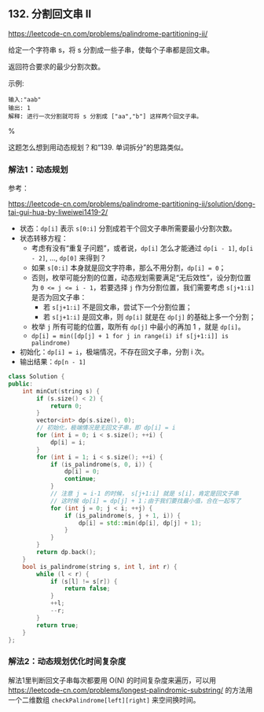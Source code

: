 ## 132. 分割回文串 II

https://leetcode-cn.com/problems/palindrome-partitioning-ii/

给定一个字符串 s，将 s 分割成一些子串，使每个子串都是回文串。

返回符合要求的最少分割次数。

示例:

```
输入:"aab"
输出: 1
解释: 进行一次分割就可将 s 分割成 ["aa","b"] 这样两个回文子串。
```

%

这题怎么想到用动态规划？和“139. 单词拆分”的思路类似。

### 解法1：动态规划

参考：

https://leetcode-cn.com/problems/palindrome-partitioning-ii/solution/dong-tai-gui-hua-by-liweiwei1419-2/

- 状态：`dp[i]` 表示 `s[0:i]` 分割成若干个回文子串所需要最小分割次数。
- 状态转移方程：
  - 考虑有没有“重复子问题”，或者说，`dp[i]` 怎么才能通过 `dp[i - 1]`, `dp[i - 2]`, ..., `dp[0]` 来得到？
  - 如果 `s[0:i]` 本身就是回文字符串，那么不用分割，`dp[i] = 0`；
  - 否则，枚举可能分割的位置，动态规划需要满足“无后效性”，设分割位置为 `0 <= j <= i - 1`，若要选择 `j` 作为分割位置，我们需要考虑 `s[j+1:i]` 是否为回文子串：
    - 若 `s[j+1:i]` 不是回文串，尝试下一个分割位置；
    - 若 `s[j+1:i]` 是回文串，则 `dp[i]` 就是在 `dp[j]` 的基础上多一个分割；
  - 枚举 `j` 所有可能的位置，取所有 `dp[j]` 中最小的再加 1 ，就是 `dp[i]`。
  - `dp[i] = min([dp[j] + 1 for j in range(i) if s[j+1:i]] is palindrome)`
- 初始化：`dp[i] = i`，极端情况，不存在回文子串，分割 i 次。
- 输出结果：`dp[n - 1]`

```cpp
class Solution {
public:
    int minCut(string s) {
        if (s.size() < 2) {
            return 0;
        }
        vector<int> dp(s.size(), 0);
        // 初始化，极端情况是无回文子串，即 dp[i] = i
        for (int i = 0; i < s.size(); ++i) {
            dp[i] = i;
        }
        for (int i = 1; i < s.size(); ++i) {
            if (is_palindrome(s, 0, i)) {
                dp[i] = 0;
                continue;
            }
            // 注意 j = i-1 的时候， s[j+1:i] 就是 s[i]，肯定是回文子串
            // 这时候 dp[i] = dp[j] + 1；由于我们要找最小值，合在一起写了
            for (int j = 0; j < i; ++j) {
                if (is_palindrome(s, j + 1, i)) {
                    dp[i] = std::min(dp[i], dp[j] + 1);
                }
            }
        }
        return dp.back();
    }
    bool is_palindrome(string s, int l, int r) {
        while (l < r) {
            if (s[l] != s[r]) {
                return false;
            }
            ++l;
            --r;
        }
        return true;
    }
};
```

### 解法2：动态规划优化时间复杂度

解法1里判断回文子串每次都要用 O(N) 的时间复杂度来遍历，可以用 https://leetcode-cn.com/problems/longest-palindromic-substring/ 的方法用一个二维数组 `checkPalindrome[left][right]` 来空间换时间。
